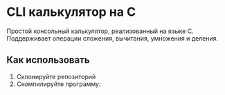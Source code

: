 # CLI калькулятор на C

Простой консольный калькулятор, реализованный на языке C. Поддерживает операции сложения, вычитания, умножения и деления.

## Как использовать

1. Склонируйте репозиторий
2. Скомпилируйте программу:
